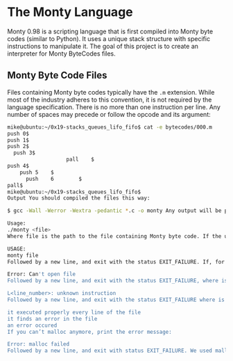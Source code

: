 # The Monty Language

Monty 0.98 is a scripting language that is first compiled into Monty byte codes (similar to Python). It uses a unique stack structure with specific instructions to manipulate it. The goal of this project is to create an interpreter for Monty ByteCodes files.

## Monty Byte Code Files

Files containing Monty byte codes typically have the `.m` extension. While most of the industry adheres to this convention, it is not required by the language specification. There is no more than one instruction per line. Any number of spaces may precede or follow the opcode and its argument:

```bash
mike@ubuntu:~/0x19-stacks_queues_lifo_fifo$ cat -e bytecodes/000.m
push 0$
push 1$
push 2$
  push 3$
                   pall    $
push 4$
    push 5    $
      push    6        $
pall$
mike@ubuntu:~/0x19-stacks_queues_lifo_fifo$
Output You should compiled the files this way:

$ gcc -Wall -Werror -Wextra -pedantic *.c -o monty Any output will be printed on stdout. Any error message will be printed on stderr

Usage:
./monty <file>
Where file is the path to the file containing Monty byte code. If the user does not give any file or more than one argument to your program, print the error message:

USAGE:
monty file
Followed by a new line, and exit with the status EXIT_FAILURE. If, for any reason, it’s not possible to open the file:

Error: Can't open file
Followed by a new line, and exit with the status EXIT_FAILURE, where is the name of the file. If the file contains an invalid instruction:

L<line_number>: unknown instruction
Followed by a new line, and exit with the status EXIT_FAILURE where is the line number where the instruction appears. Line numbers always start at 1. The monty program runs the bytecodes line by line and stop if either:

it executed properly every line of the file
it finds an error in the file
an error occured
If you can’t malloc anymore, print the error message:

Error: malloc failed
Followed by a new line, and exit with status EXIT_FAILURE. We used malloc and free and are not allowed to use any other function from man malloc (realloc, calloc, …)
